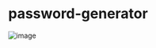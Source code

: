# password-generator
![image](https://user-images.githubusercontent.com/87233186/166148172-4a32c003-b311-4a9b-b7db-d1ce3c08b163.png)
